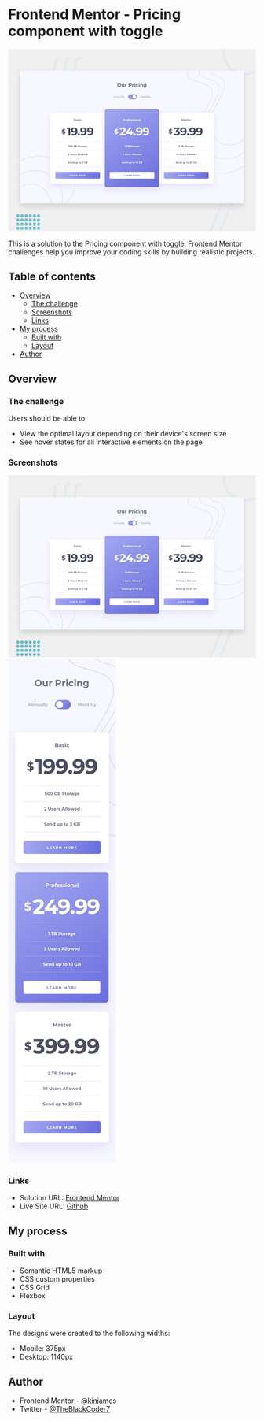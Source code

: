 # Frontend Mentor - Pricing component with toggle

![Design preview for the Pricing component with toggle coding challenge](./design/desktop-preview.jpg)

This is a solution to the [Pricing component with toggle](https://www.frontendmentor.io/challenges/pricing-component-with-toggle-8vPwRMIC/hub/pricing-component-with-toggle-6Hvl9yV8i2). Frontend Mentor challenges help you improve your coding skills by building realistic projects.

## Table of contents

- [Overview](#overview)
  - [The challenge](#the-challenge)
  - [Screenshots](#screenshots)
  - [Links](#links)
- [My process](#my-process)
  - [Built with](#built-with)
  - [Layout](#layout)
- [Author](#author)

## Overview

### The challenge

Users should be able to:

- View the optimal layout depending on their device's screen size
- See hover states for all interactive elements on the page

### Screenshots

![Desktop Design](./design/desktop-preview.jpg)
![Mobile Design](./design/mobile-design-annually.jpg)

### Links

- Solution URL: [Frontend Mentor](https://www.frontendmentor.io/solutions/pricing-component-with-toggle-kGMcxU9m8c)
- Live Site URL: [Github](https://kinjames.github.io/pricing-component-toggle/)

## My process

### Built with

- Semantic HTML5 markup
- CSS custom properties
- CSS Grid
- Flexbox

### Layout

The designs were created to the following widths:

- Mobile: 375px
- Desktop: 1140px

## Author

- Frontend Mentor - [@kinjames](https://www.frontendmentor.io/profile/kinjames)
- Twitter - [@TheBlackCoder7](https://twitter.com/TheBlackCoder7)

